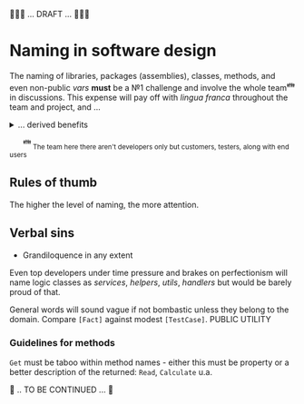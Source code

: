 
🚧🚧🚧 ... DRAFT ... 🚧🚧🚧

# Naming in software design

The naming of libraries, packages (assemblies), classes, methods, and even non-public _vars_ **must** be a №1 challenge and involve the whole team<sup>:family:</sup> in discussions. This expense will pay off with *lingua franca* throughout the team and project, and ...
<details>
  <summary>... derived benefits</summary>
  
+ common comprehension of a domain, collaboration, and indeed bound team
+ genuine design and self-descriptive code
+ inspiration for behavior/domain-driven design
+ escape from heaps of reqs and specs - hard to follow but easy to misunderstand, forget (but mostly neglected)
+ reduced efforts to get into a project for newcomers
+ comfy navigation within the source code (both with IDE's explorer and CTRL+F)
 
</details>


&nbsp;&nbsp;&nbsp;&nbsp;&nbsp;&nbsp;<sup>:family:</sup><sub> The team here there aren't developers only but customers, testers, along with end users</sub>

## Rules of thumb

The higher the level of naming, the more attention.

## Verbal sins

+ Grandiloquence in any extent

Even top developers under time pressure and brakes on perfectionism will name logic classes as *services*, *helpers*, *utils*, *handlers* but would 
be barely proud of that.

General words will sound vague if not bombastic unless they belong to the domain. Compare `[Fact]` against modest `[TestCase]`. 
PUBLIC UTILITY

### Guidelines for methods

`Get` must be taboo within method names - either this must be property or a better description of the returned: `Read`, `Calculate` u.a.

🚧 .. TO BE CONTINUED ... 🚧
